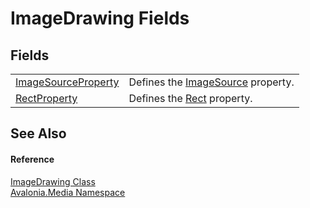 # ImageDrawing Fields




## Fields
<table>
<tr>
<td><a href="F_Avalonia_Media_ImageDrawing_ImageSourceProperty">ImageSourceProperty</a></td>
<td>Defines the <a href="P_Avalonia_Media_ImageDrawing_ImageSource">ImageSource</a> property.</td>
</tr>
<tr>
<td><a href="F_Avalonia_Media_ImageDrawing_RectProperty">RectProperty</a></td>
<td>Defines the <a href="P_Avalonia_Media_ImageDrawing_Rect">Rect</a> property.</td>
</tr>
</table>

## See Also


#### Reference
<a href="T_Avalonia_Media_ImageDrawing">ImageDrawing Class</a>  
<a href="N_Avalonia_Media">Avalonia.Media Namespace</a>  

